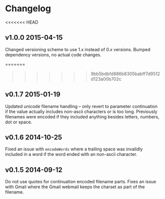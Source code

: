 # Changelog

<<<<<<< HEAD
## v1.0.0 2015-04-15

Changed versioning scheme to use 1.x instead of 0.x versions. Bumped dependency versions, no actual code changes.

=======
>>>>>>> 9bb5bdbfd886b8305babff7d9512d123a00b702c
## v0.1.7 2015-01-19

Updated unicode filename handling – only revert to parameter continuation if the value actually includes
non-ascii characters or is too long. Previously filenames were encoded if they included anything
besides letters, numbers, dot or space.

## v0.1.6 2014-10-25

Fixed an issue with `encodeWords` where a trailing space was invalidly included in a word if the word
ended with an non-ascii character.

## v0.1.5 2014-09-12

Do not use quotes for continuation encoded filename parts. Fixes an issue with Gmail where the Gmail webmail keeps the charset as part of the filename.